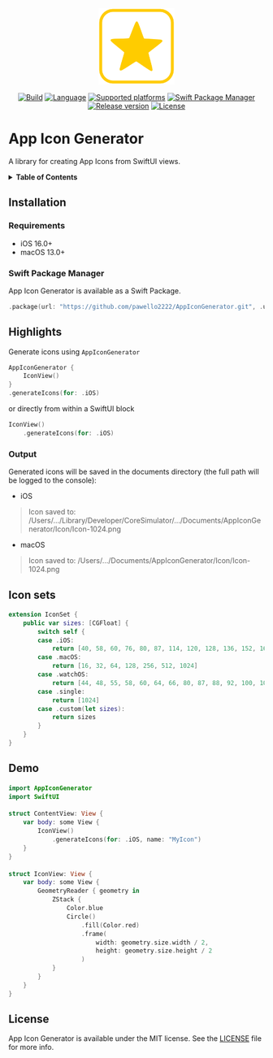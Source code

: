 <p align="center">
  <img src="./.resources/Assets/logo.png" alt="App Icon Generator logo" height=150>
</p>
<p align="center">
  <a href="https://github.com/pawello2222/AppIconGenerator/actions?query=branch%3Amain"><img src="https://img.shields.io/github/actions/workflow/status/pawello2222/AppIconGenerator/ci.yml?logo=github" alt="Build"></a>
  <a href="https://github.com/pawello2222/AppIconGenerator"><img src="https://img.shields.io/badge/language-swift-orange.svg" alt="Language"></a>
  <a href="https://github.com/pawello2222/AppIconGenerator#installation"><img src="https://img.shields.io/badge/platform-iOS%20%7C%20macOS-lightgrey.svg" alt="Supported platforms"></a>
  <a href="https://github.com/pawello2222/AppIconGenerator#installation"><img src="https://img.shields.io/badge/SPM-compatible-brightgreen.svg" alt="Swift Package Manager"></a>
  <a href="https://github.com/pawello2222/AppIconGenerator/releases"><img src="https://img.shields.io/github/v/release/pawello2222/AppIconGenerator" alt="Release version"></a>
  <a href="https://github.com/pawello2222/AppIconGenerator/blob/main/LICENSE.md"><img src="https://img.shields.io/github/license/pawello2222/AppIconGenerator" alt="License"></a>
</p>

# App Icon Generator

A library for creating App Icons from SwiftUI views.

<details>
  <summary>
    <b>Table of Contents</b>
  </summary>

  1. [Installation](#installation)
  2. [Highlights](#highlights)
  3. [Icon sets](#iconsets)
  4. [Demo](#demo)
  5. [License](#license)

</details>

## Installation <a name="installation"></a>

### Requirements
* iOS 16.0+
* macOS 13.0+

### Swift Package Manager

App Icon Generator is available as a Swift Package.

```swift
.package(url: "https://github.com/pawello2222/AppIconGenerator.git", .upToNextMajor(from: "1.0.0"))
```

## Highlights <a name="highlights"></a>

Generate icons using `AppIconGenerator`

```swift
AppIconGenerator {
    IconView()
}
.generateIcons(for: .iOS)
```

or directly from within a SwiftUI block

```swift
IconView()
    .generateIcons(for: .iOS)
```

### Output

Generated icons will be saved in the documents directory (the full path will be logged to the console):

- iOS

> Icon saved to: /Users/.../Library/Developer/CoreSimulator/.../Documents/AppIconGenerator/Icon/Icon-1024.png

- macOS

> Icon saved to: /Users/.../Documents/AppIconGenerator/Icon/Icon-1024.png

## Icon sets <a name="iconsets"></a>

```swift
extension IconSet {
    public var sizes: [CGFloat] {
        switch self {
        case .iOS:
            return [40, 58, 60, 76, 80, 87, 114, 120, 128, 136, 152, 167, 180, 192, 1024]
        case .macOS:
            return [16, 32, 64, 128, 256, 512, 1024]
        case .watchOS:
            return [44, 48, 55, 58, 60, 64, 66, 80, 87, 88, 92, 100, 102, 108, 172, 196, 216, 234, 258, 1024]
        case .single:
            return [1024]
        case .custom(let sizes):
            return sizes
        }
    }
}
```

## Demo <a name="demo"></a>

```swift
import AppIconGenerator
import SwiftUI

struct ContentView: View {
    var body: some View {
        IconView()
            .generateIcons(for: .iOS, name: "MyIcon")
    }
}

struct IconView: View {
    var body: some View {
        GeometryReader { geometry in
            ZStack {
                Color.blue
                Circle()
                    .fill(Color.red)
                    .frame(
                        width: geometry.size.width / 2,
                        height: geometry.size.height / 2
                    )
            }
        }
    }
}
```

## License <a name="license"></a>

App Icon Generator is available under the MIT license. See the [LICENSE](./LICENSE.md) file for more info.
